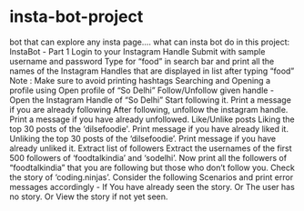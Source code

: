 # insta-bot-project
bot that can explore any insta page....
what can insta bot do in this project:
InstaBot - Part 1
Login to your Instagram Handle
Submit with sample username and password
Type for “food” in search bar and print all the names of the Instagram Handles that are displayed in list after typing “food”
Note : Make sure to avoid printing hashtags
Searching and Opening a profile using 
Open profile of “So Delhi” 
Follow/Unfollow given handle - 
Open the Instagram Handle of “So Delhi”
Start following it. Print a message if you are already following
After following, unfollow the instagram handle. Print a message if you have already unfollowed.
Like/Unlike posts
Liking the top 30 posts of the ‘dilsefoodie'. Print message if you have already liked it.
Unliking the top 30 posts of the ‘dilsefoodie’. Print message if you have already unliked it.
Extract list of followers
Extract the usernames of the first 500 followers of ‘foodtalkindia’ and ‘sodelhi’.
Now print all the followers of “foodtalkindia” that you are following but those who don’t follow you.
Check the story of ‘coding.ninjas’. Consider the following Scenarios and print error messages accordingly -
If You have already seen the story.
Or The user has no story.
Or View the story if not yet seen.
